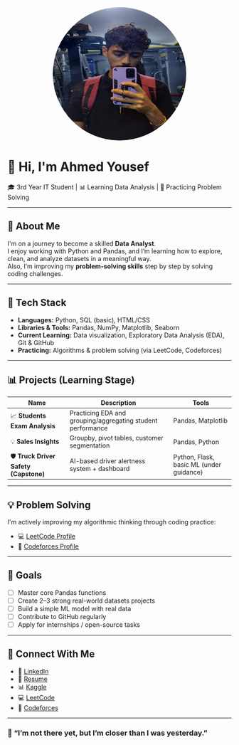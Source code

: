 <p align="center">
  <img src="https://github.com/AhmedYoussefJo/assets/blob/main/me.jpg" width="300" height="300" style="border-radius: 50%;">
</p>

# 👋 Hi, I'm Ahmed Yousef

🎓 3rd Year IT Student | 📊 Learning Data Analysis | 🧠 Practicing Problem Solving

---

## 🚀 About Me

I'm on a journey to become a skilled **Data Analyst**.  
I enjoy working with Python and Pandas, and I’m learning how to explore, clean, and analyze datasets in a meaningful way.  
Also, I’m improving my **problem-solving skills** step by step by solving coding challenges.

---

## 🧰 Tech Stack

- **Languages:** Python, SQL (basic), HTML/CSS  
- **Libraries & Tools:** Pandas, NumPy, Matplotlib, Seaborn  
- **Current Learning:** Data visualization, Exploratory Data Analysis (EDA), Git & GitHub  
- **Practicing:** Algorithms & problem solving (via LeetCode, Codeforces)

---

## 📊 Projects (Learning Stage)

| Name | Description | Tools |
|------|-------------|-------|
| 📈 **Students Exam Analysis** | Practicing EDA and grouping/aggregating student performance | Pandas, Matplotlib |
| 💡 **Sales Insights** | Groupby, pivot tables, customer segmentation | Pandas, Python |
| 🛡️ **Truck Driver Safety (Capstone)** | AI-based driver alertness system + dashboard | Python, Flask, basic ML (under guidance) |

---

## 💡 Problem Solving

I'm actively improving my algorithmic thinking through coding practice:

- 💻 [LeetCode Profile](https://leetcode.com/u/ahmedjoo2003/)
- 🧠 [Codeforces Profile](https://codeforces.com/profile/Ahmed_jo2003)

---

## 🎯 Goals

- [ ] Master core Pandas functions
- [ ] Create 2–3 strong real-world datasets projects
- [ ] Build a simple ML model with real data
- [ ] Contribute to GitHub regularly
- [ ] Apply for internships / open-source tasks

---

## 📎 Connect With Me

- 🔗 [LinkedIn](https://www.linkedin.com/in/ahmed-yousef-273050350/)
- 📘 [Resume](https://drive.google.com/your-resume)
- 📊 [Kaggle](https://www.kaggle.com/ahmedyousef2003)
- 💻 [LeetCode](https://leetcode.com/u/ahmedjoo2003/)
- 🧠 [Codeforces](https://codeforces.com/profile/Ahmed_jo2003)

---

### 📌 “I’m not there yet, but I’m closer than I was yesterday.”

